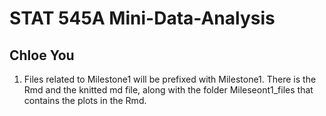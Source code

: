 # STAT 545A Mini-Data-Analysis 
## Chloe You

1. Files related to Milestone1 will be prefixed with Milestone1. There is the Rmd and the knitted md file, along with the folder Mileseont1_files that contains the plots in the Rmd.